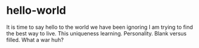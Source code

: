 # hello-world
It is time to say hello to the world we have been ignoring
I am trying to find the best way to live. This uniqueness learning. Personality. Blank versus filled. 
What a war huh?
